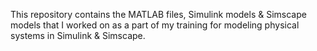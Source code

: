 This repository contains the MATLAB files, Simulink models & Simscape models that I worked on as a part of my training for modeling physical systems in Simulink & Simscape.
